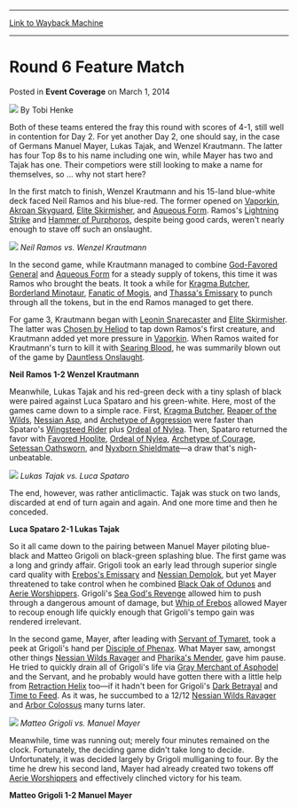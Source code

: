 
---
[Link to Wayback Machine](https://web.archive.org/web/20220706154226/https://magic.wizards.com/en/articles/archive/event-coverage/round-6-feature-match-2014-03-01)

[_metadata_:author]:- "Tobi Henke"
[_metadata_:description]:- "Both of these teams entered the fray this round with scores of 4-1, still well in contention for Day 2. For yet another Day 2, one should say, in the case of Germans Manuel Mayer, Lukas Tajak, and Wenzel Krautmann. The latter has four Top 8s to his name including one win, while Mayer has two and Tajak has one. Their competiors were still looking to make a name for themselves,"
[_metadata_:generator]:- "Drupal 7 (http://drupal.org)"
[_metadata_:node]:- "318251"
[_metadata_:publish_date]:- "2014-03-01"
[_metadata_:source]:- "div-main-content"
[_metadata_:title]:- "Round 6 Feature Match"
[_metadata_:wayback_capture_timestamp]:- "2022-07-06 15:42:26"
[_metadata_:wayback_raw_url]:- "https://web.archive.org/web/20220706154226id_/https://magic.wizards.com/en/articles/archive/event-coverage/round-6-feature-match-2014-03-01"
[_metadata_:wayback_url]:- "https://magic.wizards.com/en/articles/archive/event-coverage/round-6-feature-match-2014-03-01"
---


Round 6 Feature Match
=====================



 Posted in **Event Coverage**
 on March 1, 2014 






![](https://media.magic.wizards.com/styles/auth_small/public/images/person/henke_author.jpg)
By Tobi Henke











Both of these teams entered the fray this round with scores of 4-1, still well in contention for Day 2. For yet another Day 2, one should say, in the case of Germans Manuel Mayer, Lukas Tajak, and Wenzel Krautmann. The latter has four Top 8s to his name including one win, while Mayer has two and Tajak has one. Their competiors were still looking to make a name for themselves, so ... why not start here?


In the first match to finish, Wenzel Krautmann and his 15-land blue-white deck faced Neil Ramos and his blue-red. The former opened on [Vaporkin](https://gatherer.wizards.com/Pages/Card/Details.aspx?name=Vaporkin), [Akroan Skyguard](https://gatherer.wizards.com/Pages/Card/Details.aspx?name=Akroan+Skyguard), [Elite Skirmisher](https://gatherer.wizards.com/Pages/Card/Details.aspx?name=Elite+Skirmisher), and [Aqueous Form](https://gatherer.wizards.com/Pages/Card/Details.aspx?name=Aqueous+Form). Ramos's [Lightning Strike](https://gatherer.wizards.com/Pages/Card/Details.aspx?name=Lightning+Strike) and [Hammer of Purphoros](https://gatherer.wizards.com/Pages/Card/Details.aspx?name=Hammer+of+Purphoros), despite being good cards, weren't nearly enough to stave off such an onslaught.


![](https://media.magic.wizards.com/images/misc/fm6_ramos_vs_krautmann.jpg)
*Neil Ramos vs. Wenzel Krautmann*

In the second game, while Krautmann managed to combine [God-Favored General](https://gatherer.wizards.com/Pages/Card/Details.aspx?name=God-Favored+General) and [Aqueous Form](https://gatherer.wizards.com/Pages/Card/Details.aspx?name=Aqueous+Form) for a steady supply of tokens, this time it was Ramos who brought the beats. It took a while for [Kragma Butcher](https://gatherer.wizards.com/Pages/Card/Details.aspx?name=Kragma+Butcher), [Borderland Minotaur](https://gatherer.wizards.com/Pages/Card/Details.aspx?name=Borderland+Minotaur), [Fanatic of Mogis](https://gatherer.wizards.com/Pages/Card/Details.aspx?name=Fanatic+of+Mogis), and [Thassa's Emissary](https://gatherer.wizards.com/Pages/Card/Details.aspx?name=Thassa%27s+Emissary) to punch through all the tokens, but in the end Ramos managed to get there.


For game 3, Krautmann began with [Leonin Snarecaster](https://gatherer.wizards.com/Pages/Card/Details.aspx?name=Leonin+Snarecaster) and [Elite Skirmisher](https://gatherer.wizards.com/Pages/Card/Details.aspx?name=Elite+Skirmisher). The latter was [Chosen by Heliod](https://gatherer.wizards.com/Pages/Card/Details.aspx?name=Chosen+by+Heliod) to tap down Ramos's first creature, and Krautmann added yet more pressure in [Vaporkin](https://gatherer.wizards.com/Pages/Card/Details.aspx?name=Vaporkin). When Ramos waited for Krautmann's turn to kill it with [Searing Blood](https://gatherer.wizards.com/Pages/Card/Details.aspx?name=Searing+Blood), he was summarily blown out of the game by [Dauntless Onslaught](https://gatherer.wizards.com/Pages/Card/Details.aspx?name=Dauntless+Onslaught).


**Neil Ramos 1-2 Wenzel Krautmann**


Meanwhile, Lukas Tajak and his red-green deck with a tiny splash of black were paired against Luca Spataro and his green-white. Here, most of the games came down to a simple race. First, [Kragma Butcher](https://gatherer.wizards.com/Pages/Card/Details.aspx?name=Kragma+Butcher), [Reaper of the Wilds](https://gatherer.wizards.com/Pages/Card/Details.aspx?name=Reaper+of+the+Wilds), [Nessian Asp](https://gatherer.wizards.com/Pages/Card/Details.aspx?name=Nessian+Asp), and [Archetype of Aggression](https://gatherer.wizards.com/Pages/Card/Details.aspx?name=Archetype+of+Aggression) were faster than Spataro's [Wingsteed Rider](https://gatherer.wizards.com/Pages/Card/Details.aspx?name=Wingsteed+Rider) plus [Ordeal of Nylea](https://gatherer.wizards.com/Pages/Card/Details.aspx?name=Ordeal+of+Nylea). Then, Spataro returned the favor with [Favored Hoplite](https://gatherer.wizards.com/Pages/Card/Details.aspx?name=Favored+Hoplite), [Ordeal of Nylea](https://gatherer.wizards.com/Pages/Card/Details.aspx?name=Ordeal+of+Nylea), [Archetype of Courage](https://gatherer.wizards.com/Pages/Card/Details.aspx?name=Archetype+of+Courage), [Setessan Oathsworn](https://gatherer.wizards.com/Pages/Card/Details.aspx?name=Setessan+Oathsworn), and [Nyxborn Shieldmate](https://gatherer.wizards.com/Pages/Card/Details.aspx?name=Nyxborn+Shieldmate)—a draw that's nigh-unbeatable.


![](https://media.magic.wizards.com/images/misc/fm6_tajak_vs_spataro.jpg)
*Lukas Tajak vs. Luca Spataro*

The end, however, was rather anticlimactic. Tajak was stuck on two lands, discarded at end of turn again and again. And one more time and then he conceded.


**Luca Spataro 2-1 Lukas Tajak**


So it all came down to the pairing between Manuel Mayer piloting blue-black and Matteo Grigoli on black-green splashing blue. The first game was a long and grindy affair. Grigoli took an early lead through superior single card quality with [Erebos's Emissary](https://gatherer.wizards.com/Pages/Card/Details.aspx?name=Erebos%27s+Emissary) and [Nessian Demolok](https://gatherer.wizards.com/Pages/Card/Details.aspx?name=Nessian+Demolok), but yet Mayer threatened to take control when he combined [Black Oak of Odunos](https://gatherer.wizards.com/Pages/Card/Details.aspx?name=Black+Oak+of+Odunos) and [Aerie Worshippers](https://gatherer.wizards.com/Pages/Card/Details.aspx?name=Aerie+Worshippers). Grigoli's [Sea God's Revenge](https://gatherer.wizards.com/Pages/Card/Details.aspx?name=Sea+God%27s+Revenge) allowed him to push through a dangerous amount of damage, but [Whip of Erebos](https://gatherer.wizards.com/Pages/Card/Details.aspx?name=Whip+of+Erebos) allowed Mayer to recoup enough life quickly enough that Grigoli's tempo gain was rendered irrelevant.


In the second game, Mayer, after leading with [Servant of Tymaret](https://gatherer.wizards.com/Pages/Card/Details.aspx?name=Servant+of+Tymaret), took a peek at Grigoli's hand per [Disciple of Phenax](https://gatherer.wizards.com/Pages/Card/Details.aspx?name=Disciple+of+Phenax). What Mayer saw, amongst other things [Nessian Wilds Ravager](https://gatherer.wizards.com/Pages/Card/Details.aspx?name=Nessian+Wilds+Ravager) and [Pharika's Mender](https://gatherer.wizards.com/Pages/Card/Details.aspx?name=Pharika%27s+Mender), gave him pause. He tried to quickly drain all of Grigoli's life via [Gray Merchant of Asphodel](https://gatherer.wizards.com/Pages/Card/Details.aspx?name=Gray+Merchant+of+Asphodel) and the Servant, and he probably would have gotten there with a little help from [Retraction Helix](https://gatherer.wizards.com/Pages/Card/Details.aspx?name=Retraction+Helix) too—if it hadn't been for Grigoli's [Dark Betrayal](https://gatherer.wizards.com/Pages/Card/Details.aspx?name=Dark+Betrayal) and [Time to Feed](https://gatherer.wizards.com/Pages/Card/Details.aspx?name=Time+to+Feed). As it was, he succumbed to a 12/12 [Nessian Wilds Ravager](https://gatherer.wizards.com/Pages/Card/Details.aspx?name=Nessian+Wilds+Ravager) and [Arbor Colossus](https://gatherer.wizards.com/Pages/Card/Details.aspx?name=Arbor+Colossus) many turns later.


![](https://media.magic.wizards.com/images/misc/fm6_grigoli_vs_mayer.jpg)
*Matteo Grigoli vs. Manuel Mayer*

Meanwhile, time was running out; merely four minutes remained on the clock. Fortunately, the deciding game didn't take long to decide. Unfortunately, it was decided largely by Grigoli mulliganing to four. By the time he drew his second land, Mayer had already created two tokens off [Aerie Worshippers](https://gatherer.wizards.com/Pages/Card/Details.aspx?name=Aerie+Worshippers) and effectively clinched victory for his team.


**Matteo Grigoli 1-2 Manuel Mayer**







